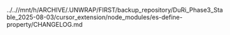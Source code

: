 ../..//mnt/h/ARCHIVE/.UNWRAP/FIRST/backup_repository/DuRi_Phase3_Stable_2025-08-03/cursor_extension/node_modules/es-define-property/CHANGELOG.md